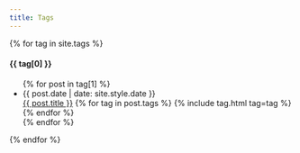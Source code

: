```yaml
---
title: Tags
---
```

<div id="tagspage">
{% for tag in site.tags %}
	<a name="{{ tag[0] | escape }}"></a>
	<h4>{{ tag[0] }}</h4>
	<ul>
{%	for post in tag[1] %}
		<li>
			<div class="date">{{ post.date | date: site.style.date }}</div>
			<a href="{{ post.id }}">{{ post.title }}</a>
{%		for tag in post.tags %}
			{% include tag.html tag=tag %}
{%		endfor %}
		</li>
{%	endfor %}
	</ul>
{% endfor %}
</div>
